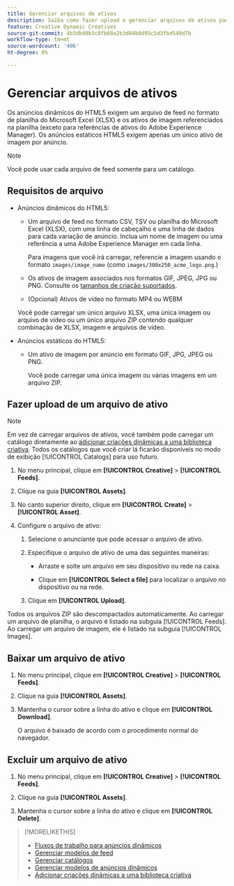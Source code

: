 ```yaml
---
title: Gerenciar arquivos de ativos
description: Saiba como fazer upload e gerenciar arquivos de ativos para um anunciante.
feature: Creative Dynamic Creatives
source-git-commit: 4b3db40b3c0fb68e2b3d84b8d95c5d3fbd549d7b
workflow-type: tm+mt
source-wordcount: '406'
ht-degree: 0%

---
```


# Gerenciar arquivos de ativos

Os anúncios dinâmicos do HTML5 exigem um arquivo de feed no formato de planilha do Microsoft Excel (XLSX) e os ativos de imagem referenciados na planilha (exceto para referências de ativos do Adobe Experience Manager). Os anúncios estáticos HTML5 exigem apenas um único ativo de imagem por anúncio.


>[!NOTE]
>
> Você pode usar cada arquivo de feed somente para um catálogo.

## Requisitos de arquivo

* Anúncios dinâmicos do HTML5:

   * Um arquivo de feed no formato CSV, TSV ou planilha do Microsoft Excel (XLSX), com uma linha de cabeçalho e uma linha de dados para cada variação de anúncio. Inclua um nome de imagem ou uma referência a uma Adobe Experience Manager em cada linha.<!-- need spec of available column names that the user-created header names must map to; need to reference it in feed template topic too, so make it a separate file/appendix. -->

     Para imagens que você irá carregar, referencie a imagem usando o formato `images/image_name` (como `images/300x250_acme_logo.png`.)<!-- Verify.  Also need to include the spec for how to reference images in AEM -->

   * Os ativos de imagem associados nos formatos GIF, JPEG, JPG ou PNG.<!-- Is this true: The maximum file size is two (2) MB. --> Consulte os [tamanhos de criação suportados](/help/creative/creative-libraries/creative-sizes.md).

   * (Opcional) Ativos de vídeo no formato MP4 ou WEBM

  Você pode carregar um único arquivo XLSX, uma única imagem ou arquivo de vídeo ou um único arquivo ZIP contendo qualquer combinação de XLSX, imagem e arquivos de vídeo.<!-- Check w/eng re any limitations or best practices WRT number of files and filesize allowed -->

* Anúncios estáticos do HTML5:

   * Um ativo de imagem por anúncio em formato GIF, JPG, JPEG ou PNG.

     Você pode carregar uma única imagem ou várias imagens em um arquivo ZIP.<!-- Check w/eng re any limitations or best practices WRT number of files and filesize allowed -->

## Fazer upload de um arquivo de ativo

>[!NOTE]
>
>Em vez de carregar arquivos de ativos, você também pode carregar um catálogo diretamente ao [adicionar criações dinâmicas a uma biblioteca criativa](/help/creative/creative-libraries/creative-add-dynamic.md). Todos os catálogos que você criar lá ficarão disponíveis no modo de exibição [!UICONTROL Catalogs] para uso futuro.

1. No menu principal, clique em **[!UICONTROL Creative]** > **[!UICONTROL Feeds]**.

1. Clique na guia **[!UICONTROL Assets]**.

1. No canto superior direito, clique em **[!UICONTROL Create]** > **[!UICONTROL Asset]**.

1. Configure o arquivo de ativo:

   1. Selecione o anunciante que pode acessar o arquivo de ativo.

   1. Especifique o arquivo de ativo de uma das seguintes maneiras:

      * Arraste e solte um arquivo em seu dispositivo ou rede na caixa.

      * Clique em **[!UICONTROL Select a file]** para localizar o arquivo no dispositivo ou na rede.

   1. Clique em **[!UICONTROL Upload]**.

Todos os arquivos ZIP são descompactados automaticamente. Ao carregar um arquivo de planilha, o arquivo é listado na subguia [!UICONTROL Feeds]. Ao carregar um arquivo de imagem, ele é listado na subguia [!UICONTROL Images].

## Baixar um arquivo de ativo

1. No menu principal, clique em **[!UICONTROL Creative]** > **[!UICONTROL Feeds]**.

1. Clique na guia **[!UICONTROL Assets]**.

1. Mantenha o cursor sobre a linha do ativo e clique em **[!UICONTROL Download]**.

   O arquivo é baixado de acordo com o procedimento normal do navegador.

## Excluir um arquivo de ativo

1. No menu principal, clique em **[!UICONTROL Creative]** > **[!UICONTROL Feeds]**.

1. Clique na guia **[!UICONTROL Assets]**.

1. Mantenha o cursor sobre a linha do ativo e clique em **[!UICONTROL Delete]**.

>[!MORELIKETHIS]
>
>* [Fluxos de trabalho para anúncios dinâmicos](/help/creative/introduction/workflow-dynamic-ads.md)
>* [Gerenciar modelos de feed](/help/creative/feeds/feed-template-manage.md)
>* [Gerenciar catálogos](/help/creative/feeds/catalog-manage.md)
>* [Gerenciar modelos de anúncios dinâmicos](/help/creative/ad-templates/ad-template-manage.md)
>* [Adicionar criações dinâmicas a uma biblioteca criativa](/help/creative/creative-libraries/creative-add-dynamic.md)
